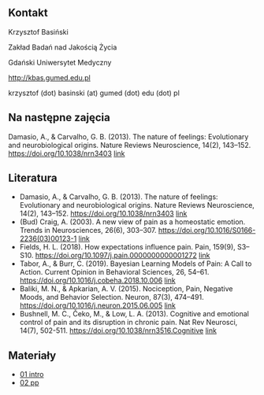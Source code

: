 ## Kontakt

Krzysztof Basiński

Zakład Badań nad Jakością Życia

Gdański Uniwersytet Medyczny

<http://kbas.gumed.edu.pl>

krzysztof (dot) basinski (at) gumed (dot) edu (dot) pl

## Na następne zajęcia

Damasio, A., & Carvalho, G. B. (2013). The nature of feelings: Evolutionary and neurobiological origins. Nature Reviews Neuroscience, 14(2), 143–152. https://doi.org/10.1038/nrn3403 [link](https://www.researchgate.net/profile/Gil_Carvalho/publication/234161523_OPINION_The_nature_of_feelings_evolutionary_and_neurobiological_origins/links/569581c508ae820ff074c699/OPINION-The-nature-of-feelings-evolutionary-and-neurobiological-origins.pdf)


## Literatura

- Damasio, A., & Carvalho, G. B. (2013). The nature of feelings: Evolutionary and neurobiological origins. Nature Reviews Neuroscience, 14(2), 143–152. https://doi.org/10.1038/nrn3403 [link](https://www.researchgate.net/profile/Gil_Carvalho/publication/234161523_OPINION_The_nature_of_feelings_evolutionary_and_neurobiological_origins/links/569581c508ae820ff074c699/OPINION-The-nature-of-feelings-evolutionary-and-neurobiological-origins.pdf)
- (Bud) Craig, A. (2003). A new view of pain as a homeostatic emotion. Trends in Neurosciences, 26(6), 303–307. https://doi.org/10.1016/S0166-2236(03)00123-1 [link](https://www.sciencedirect.com/science/article/pii/S0166223603001231)
- Fields, H. L. (2018). How expectations influence pain. Pain, 159(9), S3–S10. https://doi.org/10.1097/j.pain.0000000000001272 [link](https://journals.lww.com/pain/Fulltext/2018/09001/How_expectations_influence_pain.2.aspx?casa_token=iRYv7ruuBfUAAAAA:QTLXkB51QyzquCA7P7EyoZCvPqcjS1cU3EHV54kt9Um-dPn8n7tFNbkFYn11f4wX5UKBjddORLeNx9Q_zov0arBwugk)
- Tabor, A., & Burr, C. (2019). Bayesian Learning Models of Pain: A Call to Action. Current Opinion in Behavioral Sciences, 26, 54–61. https://doi.org/10.1016/j.cobeha.2018.10.006 [link](https://www.sciencedirect.com/science/article/pii/S2352154618300810)
- Baliki, M. N., & Apkarian, A. V. (2015). Nociception, Pain, Negative Moods, and Behavior Selection. Neuron, 87(3), 474–491. https://doi.org/10.1016/j.neuron.2015.06.005 [link](https://www.sciencedirect.com/science/article/pii/S0896627315005188)
- Bushnell, M. C., Čeko, M., & Low, L. A. (2013). Cognitive and emotional control of pain and its disruption in chronic pain. Nat Rev Neurosci, 14(7), 502-511. https://doi.org/10.1038/nrn3516.Cognitive [link](https://www.ncbi.nlm.nih.gov/pmc/articles/PMC4465351/)

## Materiały

- [01 intro](01_intro.html)
- [02 pp](02_pp.html)